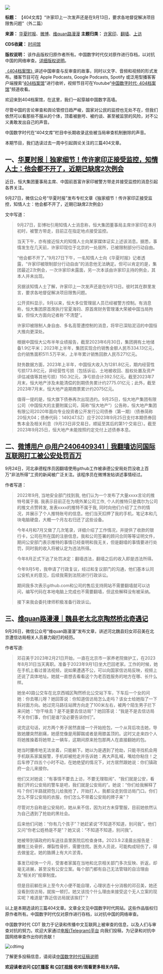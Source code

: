 ![](https://chinadigitaltimes.net/chinese/files/2023/10/4063.png)







**标题：** 【404文库】“许家印上一次发声还是在9月13日，要求各地督促解决项目限售问题”（外二篇）  

**来源：** [华夏时报](https://chinadigitaltimes.net/space/华夏时报)、[微博](https://chinadigitaltimes.net/space/微博)、[维quan路漫漫](https://chinadigitaltimes.net/space/维quan路漫漫)
**主题归类：** [许家印](https://chinadigitaltimes.net/space/许家印)、[翻墙](https://chinadigitaltimes.net/space/翻墙)、[上访](https://chinadigitaltimes.net/space/上访)   

**CDS收藏：** [时间馆](https://chinadigitaltimes.net/space/%E6%97%B6%E9%97%B4%E9%A6%86)  

**版权说明：** 该作品版权归原作者所有。中国数字时代仅对原作进行存档，以对抗中国的网络审查。[详细版权说明](https://chinadigitaltimes.net/chinese/copyright)。




[《404档案馆》](https://chinadigitaltimes.net/chinese/404-archives)讲述中国审查与反审查的故事，同时以文字、音频和视频的形式发布。播客节目可在 Apple Podcasts, Google Podcasts, Spotify 或泛用型播客客户端搜索“[404档案馆](https://open.firstory.me/user/cdt)”进行收听，视频节目可在Youtube“[中国数字时代· 404档案馆](https://www.youtube.com/channel/UCwXewCWwaK1-yec8niJLrqg)”频道收看。


欢迎来到404档案馆，在这里，我们一起穿越中国数字高墙。


尽管中国的言论审查和舆论管控日趋严峻，国家对公民的监控也无处不在，但我们依然可以看那些不服从的个体，顶着被删号、被约谈、甚至被监禁的风险，对不公义勇敢发出自己的声音。


中国数字时代在“404文库”栏目中长期收录这些被当局审查机制删除的声音。


本期节目，我们选读过去一周中引起舆论关注的三篇404文章。


一、[华夏时报｜独家细节！传许家印正接受监控，知情人士：他会都不开了，近期已缺席2次例会](https://chinadigitaltimes.net/chinese/700677.html)
------------------------------------------------------------------------------------------------



近日，恒大集团董事局主席、中国前首富许家印被警方带走并接受监控的消息引起各界关注。


9月27日，微信公众号“华夏时报”发布专栏文章《独家细节！传许家印正接受监控，知情人士：他会都不开了，近期已缺席2次例会》


文中写道：



> 
> 9月27日，彭博社引用知情人士消息称，恒大集团董事局主席许家印在本月初时，被警方带走，目前正在指定地点接受监控。
> 
> 
> 当天下午，亦有接近恒大的知情人士向某家媒体证实上述该消息。据悉，事情发生在几天前，许家印现位于北京的一处居所，已被限制部分行动自由。
> 
> 
> “他会都不开了。”9月27日下午，一名知情人士向《华夏时报》记者透露，“许家印被限制部分行动自由”的消息他无法确定。但可以肯定的是，集团最近2次例会，一次许家印未露面，另一次本该由许家印主持的例会，其本人并未出现。
> 
> 
> 另据该知情人士了解，许家印上一次发声还是在9月13日。彼时其在群里发言，要求各地督促解决项目限售问题。
> 
> 
> 公开资料显示，9月以来，恒大多位管理层人员已经被警方控制。有消息称，恒大集团原首席执行官夏海钧、原首席财务管理潘大荣被中国当局拘留，但恒大方面向记者称“不清楚”。
> 
> 
> 许家印被限制人身自由、多名高管遭控制的消息，将早已深陷泥沼的中国恒大推向更深处。
> 
> 
> 根据中国恒大公布半年业绩报告，截至2023年6月30日，集团拥有土地储备1.9亿平米；2023年上半年，集团实现合约销售金额人民币334.13亿元，合约销售面积511.5万平米，上半年累计销售回款人民币271亿元。
> 
> 
> 财务数据方面，2023年上半年，中国恒大收入为1281.8亿元，期内经营性亏损173.8亿元，非经营性亏损（包括诉讼、土地被收回、股权处置及资产评估减值等其他亏损）150.3亿元，净亏损合计392.5亿元。截至2023年7月末，恒大地产涉及未能清偿的到期债务累计约2775.01亿元；此外，截至2023年7月末，恒大地产逾期商票累计约2075亿元。
> 
> 
> 值得一提的是，恒大旗下债券再次出现违约。9月25日，恒大地产集团有限公司（中国恒大的主要附属公司，简称“恒大地产”）公告称，恒大地产集团有限公司2020年面向专业投资者公开发行公司债券（第一期）（债券简称20恒大04；债券代码：149247.SZ）应于2023年9月25日支付本期债券回售本金及相关利息（9月23日非交易日，顺延至其后的第1个交易日）。截至2023年9月25日，恒大地产未能按照约定兑付上述债券本息。
> 
> 


二、[微博用户 @用户2406409341｜我翻墙访问国际互联网打工被公安处罚百万](https://chinadigitaltimes.net/chinese/700552.html)
---------------------------------------------------------------------------------------------



9月24日，河北承德程序员因翻墙使用github工作被承德公安局处罚没收上百万“非法所得”工资的新闻被广泛关注。该程序员在微博发帖讲述事情经过。


作者写道：



> 
> 2022年9月, 当地安全部门找到我, 他们认为一个发布了大量xxxx言论的推特号属于我. 我表示目前正在为境外某公司工作, 个人的推特只是偶尔为公司的推文点赞转发, 发表xxxx的推特不属于我, 同时向他们介绍了工作的情况，并展示了个人推特账号的信息。他们当天扣押了我的手机，笔记本和几块电脑硬盘，大概一个月左右归还了这些设备。
> 
> 
> 今年4月和7月又做了几次笔录，详细介绍了工作情况，并提供了收款的银行卡，公司在所在国的注册信息，我和公司签署的顾问合同等等证明文件，期间公安部门表示推特的事情已经查明和我无关，但是翻墙的事情要进行处罚，同时我的收入将被认定为违法所得。
> 
> 
> 今年8月正式下达了处罚决定：翻墙违法，翻墙之后的收入即是违法所得。
> 
> 
> 今年9月5号，我申请了行政复议，经过和复议部门的沟通，他们基本认同公安机关的意见，后续我需到法院进行行政诉讼。
> 
> 
> 期间我多次表示github.com和公司的售后支持网站不需要翻墙就可以访问，编写代码在本地电脑上完成也不需要翻墙，但这些解释没有被采纳。
> 
> 
> 接下来我会委托律师积极准备行政诉讼。
> 
> 
> 


三、[维quan路漫漫｜魏县老太北京陶然桥北奇遇记](https://chinadigitaltimes.net/chinese/700606.html)
-----------------------------------------------------------------------------



9月26日，微信公众号“维quan路漫漫”发布文章，讲述河北魏县妇女邓召美在北京遭信访局相关人员暴力殴打的经历。


作者写道:



> 
> 邓召美于2023年2月21日开始，一直在北京市一家养老院做护工，在2023年8月31日当天离职。准备于2023年9月1日坐大巴回老家。工作的时候，她在手机上看过普法视频，说如果遭遇不公，可以向国家信访局反映，视频上还说了具体地址。她就一直想去看看这个为老百姓服务的地方在哪、长什么样。
> 
> 
> 她坐40路公交车在北京西城区陶然桥北公交站下车，下车后一个女的问她：你去哪儿呀？她回答说：你知道信访局怎么走吗？该女士给她指了一下斜对面方向。她过完马路往站牌方向走了100米左右，被两个陌生男子拦下来问她：“你干啥去？是不是要去信访局”？她回答说：“我是不是去信访局不关你们事，你们是谁?没必要告诉你们”。
> 
> 
> 说完这句话，对方两个男子居然直接一个开始抢包，一个从背后攻击她，导致她腰突然剧痛，她感觉像是用脚踹或者是用膝盖顶的。这时又走来四个人将她推搡着将她带上一辆车，这期间原来抢包那两人在直接翻她的包。
> 
> 
> 她当时腰疼地无法坐着，只能躺下。她以为是遇到了抢劫，只能寻找机会用手机联系家属报警，手机却被抢走并告诉她：再大声乱喊，嘴给你粘住！之后车停了四五个小时不动，在她绝望的情况下，对方居然跟她说：你们镇政府一会儿来接你。
> 
> 
> 他们又对她说：“有事情不要去上访，不要无理取闹”、“我们就是公安，看我们开的公安局的警车是吧，我们就是公安局的”。她说：“你们给我解释了吗？你们半路就把包儿给我抢了，开始打人，我都没走到信访局门口。你们怎么不穿公安局的衣服，你们怎么不带着公安局的牌子来”？
> 
> 
> 尽管对方自称是公安局的，她从来不信，因为对方未穿警服，目前她依然认为自己遇到了抢劫的黑社会。
> 
> 
> 后来他们问她：“你有几个孩子”？她赶紧说“不知道不知道，别问我”。他们又问“你老公姓杨是不是”？她又说：“不知道不知道，别问我”。
> 
> 
> 她被带到镇政府的车送往县里医院后检查身体。2023.9.2凌晨出报告是：腰椎三处骨折，爆裂性骨折，需要住院。医务人员说，可能构成轻伤了，得去做鉴定。她的胳膊上有大片淤青。
> 
> 
> 事发已经快一个月，受害者家属在当地和北京相关部门多次反映、折返，却毫无进展，甚至没有公安立案。每个部门都有自己无法管辖的自洽理由及“相关的”规章制度。
> 
> 
> 但是目前躺在床上至今大小便不能自理，心理状态十分消极的邓召美，她还没看到信访局，就挨一顿打。她又该找个什么理由来接受这个无人立案的现实呢？难道是“靠近信访局就该挨打”？
> 
> 


以上是本期选读的三篇404文章。文章全文见中国数字时代网站。这些作品版权归原作者所有。中国数字时代仅对原作进行存档，以对抗中国的网络审查。


中国数字时代 CDT 致力于记录和传播中文互联网上被审查的信息，以及人们与审查对抗的努力。欢迎大家通过[电报(Telegram)平台](https://t.me/cdtmedia_bot "电报(Telegram)平台") 向我们投稿，为记录和对抗中国网络审查作出你的贡献！


![cdtimg](https://chinadigitaltimes.net/chinese/files/2022/05/404给CDT-QR-code-1.jpg)


了解更多投稿信息，请阅读[中国数字时代征稿说明](https://chinadigitaltimes.net/chinese/telegrambot "中国数字时代征稿说明")


**欢迎读者访问 [CDT播客](https://open.firstory.me/user/cdt/platforms "CDT播客") 和 [CDT视频](https://www.youtube.com/@CDTChinese/videos "CDT视频") 收听/观看更多相关内容。** 

